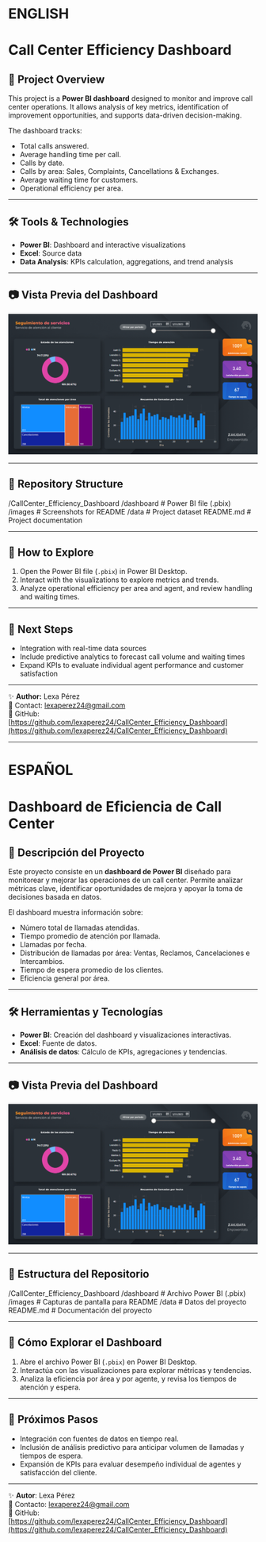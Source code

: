 # ENGLISH

# Call Center Efficiency Dashboard

## 📌 Project Overview

This project is a **Power BI dashboard** designed to monitor and improve call center operations. It allows analysis of key metrics, identification of improvement opportunities, and supports data-driven decision-making.

The dashboard tracks:
- Total calls answered.
- Average handling time per call.
- Calls by date.
- Calls by area: Sales, Complaints, Cancellations & Exchanges.
- Average waiting time for customers.
- Operational efficiency per area.

---

## 🛠️ Tools & Technologies
- **Power BI**: Dashboard and interactive visualizations  
- **Excel**: Source data  
- **Data Analysis**: KPIs calculation, aggregations, and trend analysis  

---

## 📷 Vista Previa del Dashboard
![Dashboard Screenshot](images/dashboard_screenshot.png)

---

## 📂 Repository Structure
/CallCenter_Efficiency_Dashboard
/dashboard # Power BI file (.pbix)
/images # Screenshots for README
/data # Project dataset
README.md # Project documentation

---

## 🚀 How to Explore
1. Open the Power BI file (`.pbix`) in Power BI Desktop.  
2. Interact with the visualizations to explore metrics and trends.  
3. Analyze operational efficiency per area and agent, and review handling and waiting times.  

---

## 📌 Next Steps
- Integration with real-time data sources  
- Include predictive analytics to forecast call volume and waiting times  
- Expand KPIs to evaluate individual agent performance and customer satisfaction  

---

✨ **Author:** Lexa Pérez  
📧 Contact: lexaperez24@gmail.com  
🔗 GitHub: [https://github.com/lexaperez24/CallCenter_Efficiency_Dashboard](https://github.com/lexaperez24/CallCenter_Efficiency_Dashboard)



---

# ESPAÑOL

# Dashboard de Eficiencia de Call Center

## 📌 Descripción del Proyecto

Este proyecto consiste en un **dashboard de Power BI** diseñado para monitorear y mejorar las operaciones de un call center. Permite analizar métricas clave, identificar oportunidades de mejora y apoyar la toma de decisiones basada en datos.

El dashboard muestra información sobre:
- Número total de llamadas atendidas.
- Tiempo promedio de atención por llamada.
- Llamadas por fecha.
- Distribución de llamadas por área: Ventas, Reclamos, Cancelaciones e Intercambios.
- Tiempo de espera promedio de los clientes.
- Eficiencia general por área.

---

## 🛠️ Herramientas y Tecnologías
- **Power BI**: Creación del dashboard y visualizaciones interactivas.
- **Excel**: Fuente de datos.
- **Análisis de datos**:  Cálculo de KPIs, agregaciones y tendencias.

--- 

## 📷 Vista Previa del Dashboard
![Dashboard Screenshot](images/dashboard_screenshot.png)

---

## 📂 Estructura del Repositorio
/CallCenter_Efficiency_Dashboard
/dashboard # Archivo Power BI (.pbix)
/images # Capturas de pantalla para README
/data # Datos del proyecto
README.md # Documentación del proyecto

---

## 🚀 Cómo Explorar el Dashboard

1. Abre el archivo Power BI (`.pbix`) en Power BI Desktop.
2. Interactúa con las visualizaciones para explorar métricas y tendencias.
3. Analiza la eficiencia por área y por agente, y revisa los tiempos de atención y espera.

---

## 📌 Próximos Pasos
- Integración con fuentes de datos en tiempo real.
- Inclusión de análisis predictivo para anticipar volumen de llamadas y tiempos de espera.
- Expansión de KPIs para evaluar desempeño individual de agentes y satisfacción del cliente.

--- 

✨ **Autor**: Lexa Pérez  
📧 Contacto: lexaperez24@gmail.com  
🔗 GitHub: [https://github.com/lexaperez24/CallCenter_Efficiency_Dashboard](https://github.com/lexaperez24/CallCenter_Efficiency_Dashboard)